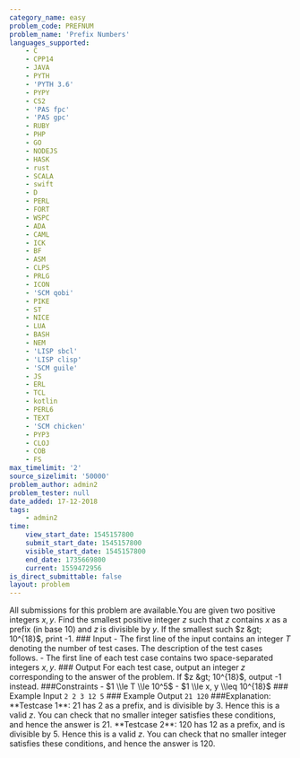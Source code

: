 ```yaml
---
category_name: easy
problem_code: PREFNUM
problem_name: 'Prefix Numbers'
languages_supported:
    - C
    - CPP14
    - JAVA
    - PYTH
    - 'PYTH 3.6'
    - PYPY
    - CS2
    - 'PAS fpc'
    - 'PAS gpc'
    - RUBY
    - PHP
    - GO
    - NODEJS
    - HASK
    - rust
    - SCALA
    - swift
    - D
    - PERL
    - FORT
    - WSPC
    - ADA
    - CAML
    - ICK
    - BF
    - ASM
    - CLPS
    - PRLG
    - ICON
    - 'SCM qobi'
    - PIKE
    - ST
    - NICE
    - LUA
    - BASH
    - NEM
    - 'LISP sbcl'
    - 'LISP clisp'
    - 'SCM guile'
    - JS
    - ERL
    - TCL
    - kotlin
    - PERL6
    - TEXT
    - 'SCM chicken'
    - PYP3
    - CLOJ
    - COB
    - FS
max_timelimit: '2'
source_sizelimit: '50000'
problem_author: admin2
problem_tester: null
date_added: 17-12-2018
tags:
    - admin2
time:
    view_start_date: 1545157800
    submit_start_date: 1545157800
    visible_start_date: 1545157800
    end_date: 1735669800
    current: 1559472956
is_direct_submittable: false
layout: problem
---
```

All submissions for this problem are available.You are given two positive integers $x, y$. Find the smallest positive integer $z$ such that $z$ contains $x$ as a prefix (in base 10) and $z$ is divisible by $y$. If the smallest such $z &gt; 10^{18}$, print -1. ### Input - The first line of the input contains an integer $T$ denoting the number of test cases. The description of the test cases follows. - The first line of each test case contains two space-separated integers $x, y$. ### Output For each test case, output an integer $z$ corresponding to the answer of the problem. If $z &gt; 10^{18}$, output -1 instead. ###Constraints - $1 \\le T \\le 10^5$ - $1 \\le x, y \\leq 10^{18}$ ### Example Input ``` 2 2 3 12 5 ``` ### Example Output ``` 21 120 ``` ###Explanation: \*\*Testcase 1\*\*: 21 has 2 as a prefix, and is divisible by 3. Hence this is a valid $z$. You can check that no smaller integer satisfies these conditions, and hence the answer is 21. \*\*Testcase 2\*\*: 120 has 12 as a prefix, and is divisible by 5. Hence this is a valid $z$. You can check that no smaller integer satisfies these conditions, and hence the answer is 120.
